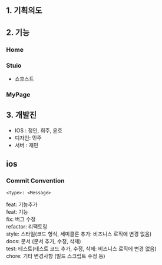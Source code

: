## 1. 기획의도 
## 2. 기능

### Home

### Stuio

- 쇼호스트

### MyPage

## 3. 개발진
- IOS : 정인, 희주, 윤호
- 디자인: 민주
- 서버 : 재민  

## ios
### Commit Convention
`<Type>: <Message>`

feat: 기능추가  
feat: 기능  
fix: 버그 수정  
refactor: 리팩토링  
style: 스타일(코드 형식, 세미콜론 추가: 비즈니스 로직에 변경 없음)  
docs: 문서 (문서 추가, 수정, 삭제)  
test: 테스트(테스트 코드 추가, 수정, 삭제: 비즈니스 로직에 변경 없음)  
chore: 기타 변경사항 (빌드 스크립트 수정 등)  